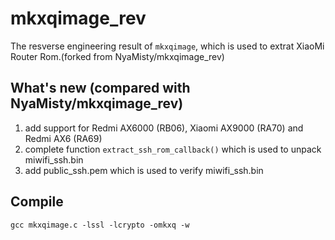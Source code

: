 # mkxqimage_rev
The resverse engineering result of `mkxqimage`, which is used to extrat XiaoMi Router Rom.(forked from NyaMisty/mkxqimage_rev)

## What's new (compared with NyaMisty/mkxqimage_rev)
1. add support for Redmi AX6000 (RB06), Xiaomi AX9000 (RA70) and Redmi AX6 (RA69)
2. complete function ```extract_ssh_rom_callback()``` which is used to unpack miwifi_ssh.bin
3. add public_ssh.pem which is used to verify miwifi_ssh.bin

## Compile
```
gcc mkxqimage.c -lssl -lcrypto -omkxq -w
```